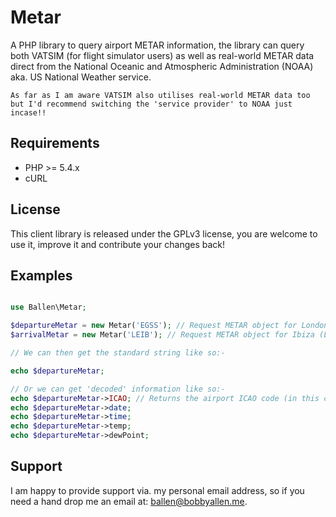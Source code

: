 Metar
=====

A PHP library to query airport METAR information, the library can query both VATSIM (for flight simulator users) as well as real-world METAR data direct from the National Oceanic and Atmospheric Administration (NOAA) aka. US National Weather service.

    As far as I am aware VATSIM also utilises real-world METAR data too but I'd recommend switching the 'service provider' to NOAA just incase!!

Requirements
------------

* PHP >= 5.4.x
* cURL

License
-------

This client library is released under the GPLv3 license, you are welcome to use it, improve it and contribute your changes back!

Examples
--------

```php

use Ballen\Metar;

$departureMetar = new Metar('EGSS'); // Request METAR object for London Stansted (EGSS)
$arrivalMetar = new Metar('LEIB'); // Request METAR object for Ibiza (LEIB)

// We can then get the standard string like so:-

echo $departureMetar;

// Or we can get 'decoded' information like so:-
echo $departureMetar->ICAO; // Returns the airport ICAO code (in this case 'EGSS')
echo $departureMetar->date;
echo $departureMetar->time;
echo $departureMetar->temp;
echo $departureMetar->dewPoint;
```

Support
-------

I am happy to provide support via. my personal email address, so if you need a hand drop me an email at: [ballen@bobbyallen.me]().